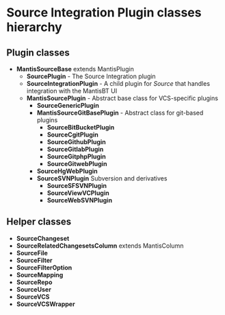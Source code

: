 # Source Integration Plugin classes hierarchy

## Plugin classes

- **MantisSourceBase** extends MantisPlugin
    - **SourcePlugin** - The Source Integration plugin
    - **SourceIntegrationPlugin** - A child plugin for *Source* that handles 
      integration with the MantisBT UI 
    - **MantisSourcePlugin** - Abstract base class for VCS-specific plugins
        - **SourceGenericPlugin**
        - **MantisSourceGitBasePlugin** - Abstract class for git-based plugins
            - **SourceBitBucketPlugin**
            - **SourceCgitPlugin**
            - **SourceGithubPlugin**
            - **SourceGitlabPlugin**
            - **SourceGitphpPlugin**
            - **SourceGitwebPlugin**
        - **SourceHgWebPlugin**
        - **SourceSVNPlugin** Subversion and derivatives
            - **SourceSFSVNPlugin**
            - **SourceViewVCPlugin**
            - **SourceWebSVNPlugin**

## Helper classes

- **SourceChangeset**
- **SourceRelatedChangesetsColumn** extends MantisColumn
- **SourceFile**
- **SourceFilter**
- **SourceFilterOption**
- **SourceMapping**
- **SourceRepo**
- **SourceUser**
- **SourceVCS**
- **SourceVCSWrapper**

